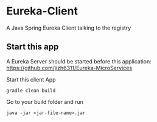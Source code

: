 # Eureka-Client
A Java Spring Eureka Client talking to the registry

## Start this app
A Eureka Server should be started before this application:  
https://github.com/jizh6311/Eureka-MicroServices

Start this client App
```
gradle clean build
```
Go to your build folder and run
```
java -jar <jar-file-name>.jar
```
